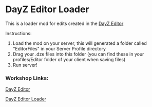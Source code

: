 # DayZ Editor Loader
This is a loader mod for edits created in the [DayZ Editor](https://github.com/InclementDab/DayZ-Editor)

Instructions:
1) Load the mod on your server, this will generated a folder called "EditorFiles" in your Server Profile directory
2) Drag your .dze files into this folder (you can find these in your profiles/Editor folder of your client when saving files)
3) Run server!

### Workshop Links:

[DayZ Editor](https://steamcommunity.com/sharedfiles/filedetails/?id=2250764298)

[DayZ Editor Loader](https://steamcommunity.com/sharedfiles/filedetails/?id=2276010135)
